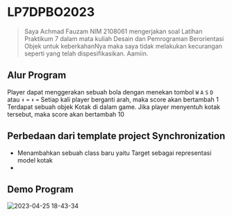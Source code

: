 # LP7DPBO2023

> Saya Achmad Fauzam NIM 2108061 mengerjakan soal Latihan Praktikum 7
dalam mata kuliah Desain dan Pemrograman Berorientasi Objek
untuk keberkahanNya maka saya tidak melakukan kecurangan
seperti yang telah dispesifikasikan. Aamiin.

## Alur Program
Player dapat menggerakan sebuah bola dengan menekan tombol `W` `A` `S` `D` atau `⬆` `⬅` `⬇` `➡`
Setiap kali player berganti arah, maka score akan bertambah 1
Terdapat sebuah objek Kotak di dalam game. Jika player menyentuh kotak tersebut, maka score akan bertambah 10

## Perbedaan dari template project Synchronization
- Menambahkan sebuah class baru yaitu Target sebagai representasi model kotak
- 

## Demo Program
![2023-04-25 18-43-34](https://user-images.githubusercontent.com/91662639/234268975-1023d6c7-2d39-4f6f-84ca-457e0e4da9af.gif)
